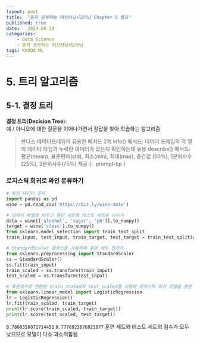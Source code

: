```yaml
---
layout: post
title:  "혼자 공부하는 머신러닝+딥러닝 Chapter 5 발표"
published: true
date:   2024-08-19 
categories:
    - Data Science
    - 혼자 공부하는 머신러닝+딥러닝
tags: KHUDA ML
---
```

# 5. 트리 알고리즘
## 5-1. 결정 트리
**결정 트리**(**Decision Tree**):\
 예 / 아니오에 대한 질문을 이어나가면서 정답을 찾아 학습하는 알고리즘
> 판다스 데이터프레임의 유용한 메서드 2개
> info() 메서드:
> 데이터 프레임의 각 열의 데이터 타입과 누락한 데이터가 있는지 확인하는데 유용
> describe() 메서드:
> 평균(mean), 표준편차(std), 최소(min), 최대(max), 중간값 (50%), 1분위사수(25%), 3분위사수(75%) 제공 {: .prompt-tip }
### 로지스틱 회귀로 와인 분류하기
```python
# 와인 데이터 준비
import pandas as pd
wine = pd.read_csv('https://bit.ly/wine-date')

# 넘파이 배열로 바꾸고 훈련 세트와 테스트 세트로 나누기
data = wine[['alcohol', 'sugar', 'pH']].to_numpy()
target = wine['class'].to_numpy()
from sklearn.model_selection import train_test_split
train_input, test_input, train_target, test_target = train_test_split(data, target, test_size=0.2, random_state=42)

# StandardScaler 클래스를 사용하여 훈련 세트 전처리
from sklearn.preprocessing import StandardScaler
ss = StandardScaler()
ss.fit(train_input)
train_scaled = ss.transform(train_input)
test_scaled = ss.transform(test_input)

# 표준점수로 변환된 train_scaled와 test_scaled를 사용해 로지스틱 회귀 모델을 훈련
from sklearn.linear_model import LogisticRegression
lr = LogisticRegression()
lr.fit(train_scaled, train_target)
print(lr.score(train_scaled, train_target))
print(lr.score(test_scaled, test_target))
```
`0.7808350971714451`
`0.7776923076923077`
훈련 세트와 테스트 세트의 점수가 모두 낮으므로 모델이 다소 과소적합됨